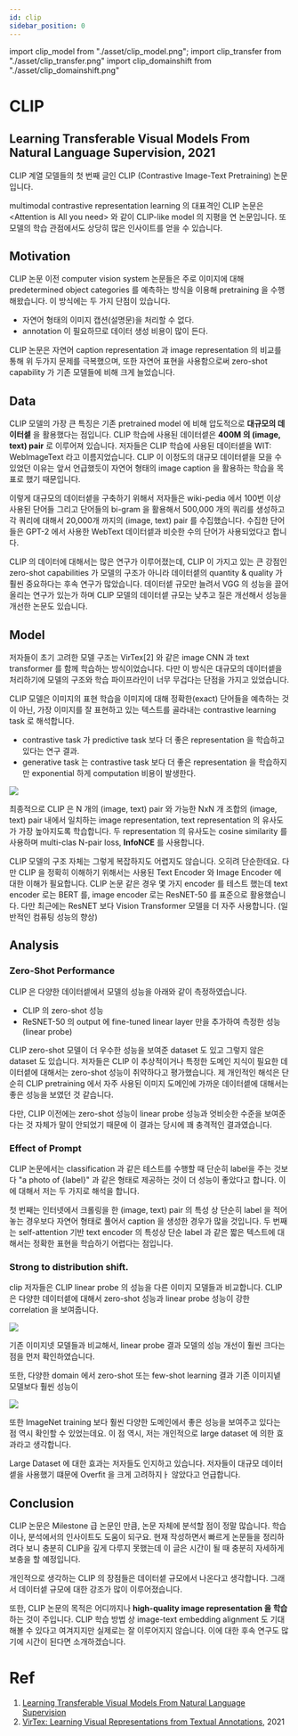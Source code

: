 ```yaml
---
id: clip
sidebar_position: 0
---
```

import clip_model from "./asset/clip_model.png";
import clip_transfer from "./asset/clip_transfer.png"
import clip_domainshift from "./asset/clip_domainshift.png"

# CLIP

## Learning Transferable Visual Models From Natural Language Supervision, 2021

CLIP 계열 모델들의 첫 번째 글인 CLIP (Contrastive Image-Text Pretraining) 논문입니다. 

multimodal contrastive representation learning 의 대표격인 CLIP 논문은 \<Attention is All you need> 와 같이 CLIP-like model 의 지평을 연 논문입니다. 또 모델의 학습 관점에서도 상당히 많은 인사이트를 얻을 수 있습니다.

## Motivation

CLIP 논문 이전 computer vision system 논문들은 주로 이미지에 대해 predetermined object categories 를 예측하는 방식을 이용해 pretraining 을 수행해왔습니다. 이 방식에는 두 가지 단점이 있습니다.

- 자연어 형태의 이미지 캡션(설명문)을 처리할 수 없다.
- annotation 이 필요하므로 데이터 생성 비용이 많이 든다.

CLIP 논문은 자연어 caption representation 과 image representation 의 비교를 통해 위 두가지 문제를 극복했으며, 또한 자연어 표현을 사용함으로써 zero-shot capability 가 기존 모델들에 비해 크게 늘었습니다.

## Data

CLIP 모델의 가장 큰 특징은 기존 pretrained model 에 비해 압도적으로 **대규모의 데이터셑** 을 활용했다는 점입니다. CLIP 학습에 사용된 데이터셑은 **400M 의 (image, text) pair** 로 이루어져 있습니다. 저자들은 CLIP 학습에 사용된 데이터셑을 WIT: WebImageText 라고 이름지었습니다. CLIP 이 이정도의 대규모 데이터셑을 모을 수 있었던 이유는 앞서 언급했듯이 자연어 형태의 image caption 을 활용하는 학습을 목표로 했기 때문입니다.

이렇게 대규모의 데이터셑을 구축하기 위해서 저자들은 wiki-pedia 에서 100번 이상 사용된 단어들 그리고 단어들의 bi-gram 을 활용해서 500,000 개의 쿼리를 생성하고 각 쿼리에 대해서 20,000개 까지의 (image, text) pair 를 수집했습니다. 수집한 단어들은 GPT-2 에서 사용한 WebText 데이터셑과 비슷한 수의 단어가 사용되었다고 합니다. 

CLIP 의 데이터에 대해서는 많은 연구가 이루어졌는데, CLIP 이 가지고 있는 큰 강점인 zero-shot capabilities 가 모델의 구조가 아니라 데이터셑의 quantity & quality 가 훨씬 중요하다는 후속 연구가 많았습니다. 데이터셑 규모만 늘려서 VGG 의 성능을 끌어올리는 연구가 있는가 하며 CLIP 모델의 데이터셑 규모는 낮추고 질은 개선해서 성능을 개선한 논문도 있습니다.

## Model

저자들이 초기 고려한 모델 구조는 VirTex[2] 와 같은 image CNN 과 text transformer 를 함께 학습하는 방식이었습니다. 다만 이 방식은 대규모의 데이터셑을 처리하기에 모델의 구조와 학습 파이프라인이 너무 무겁다는 단점을 가지고 있었습니다. 

CLIP 모델은 이미지의 표현 학습을 이미지에 대해 정확한(exact) 단어들을 예측하는 것이 아닌, 가장 이미지를 잘 표현하고 있는 텍스트를 골라내는 contrastive learning task 로 해석합니다. 

- contrastive task  가 predictive task  보다 더 좋은 representation 을 학습하고 있다는 연구 결과.
- generative task 는 contrastive task 보다 더 좋은 representation 을 학습하지만 exponential 하게 computation 비용이 발생한다.

<div style={{textAlign: 'Center'}}>
    <img src={clip_model} style={{border: 'solid'}} />
</div>


최종적으로 CLIP 은 N 개의 (image, text) pair 와 가능한 NxN 개 조합의 (image, text) pair 내에서 일치하는 image representation, text representation 의 유사도가 가장 높아지도록 학습합니다. 두 representation 의 유사도는 cosine similarity 를 사용하며 multi-clas N-pair loss, **InfoNCE** 를 사용합니다. 

CLIP 모델의 구조 자체는 그렇게 복잡하지도 어렵지도 않습니다. 오히려 단순한데요. 다만 CLIP 을 정확히 이해하기 위해서는 사용된 Text Encoder 와 Image Encoder 에 대한 이해가 필요합니다. CLIP 논문 같은 경우 몇 가지 encoder 를 테스트 했는데 text encoder 로는 BERT 를, image encoder 로는 ResNET-50 를 표준으로 활용했습니다. 다만 최근에는 ResNET 보다 Vision Transformer 모델을 더 자주 사용합니다. (일반적인 컴퓨팅 성능의 향상)

## Analysis

### Zero-Shot Performance

CLIP 은 다양한 데이터셑에서 모델의 성능을 아래와 같이 측정하였습니다.

- CLIP 의 zero-shot 성능
- ReSNET-50 의 output 에 fine-tuned linear layer 만을 추가하여 측정한 성능 (linear probe)

CLIP zero-shot 모델이 더 우수한 성능을 보여준 dataset 도 있고 그렇지 않은 dataset 도 있습니다. 저자들은 CLIP 이 추상적이거나 특정한 도메인 지식이 필요한 데이터셑에 대해서는 zero-shot 성능이 취약하다고 평가했습니다. 제 개인적인 해석은 단순히 CLIP pretraining 에서 자주 사용된 이미지 도메인에 가까운 데이터셑에 대해서는 좋은 성능을 보였던 것 같습니다.

다만, CLIP 이전에는 zero-shot 성능이 linear probe 성능과 엇비슷한 수준을 보여준다는 것 자체가 말이 안되었기 때문에 이 결과는 당시에 꽤 충격적인 결과였습니다.

### Effect of Prompt

CLIP 논문에서는 classification 과 같은 테스트를 수행할 때 단순히 label을 주는 것보다 "a photo of \{label}" 과 같은 형태로 제공하는 것이 더 성능이 좋았다고 합니다. 이에 대해서 저는 두 가지로 해석을 합니다.

첫 번째는 인터넷에서 크롤링을 한 (image, text) pair 의 특성 상 단순히 label 을 적어놓는 경우보다 자연어 형태로 풀어서 caption 을 생성한 경우가 많을 것입니다. 두 번째는 self-attention 기반 text encoder 의 특성상 단순 label 과 같은 짧은 텍스트에 대해서는 정확한 표현을 학습하기 어렵다는 점입니다.

### Strong to distribution shift.

clip 저자들은 CLIP linear probe 의 성능을 다른 이미지 모델들과 비교합니다. CLIP 은 다양한 데이터셑에 대해서 zero-shot 성능과 linear probe 성능이 강한 correlation 을 보여줍니다. 

<div style={{textAlign: 'Center'}}>
    <img src={clip_transfer} style={{width: 700}} style={{border: 'solid'}}   />
</div>

기존 이미지넷 모델들과 비교해서, linear probe 결과 모델의 성능 개선이 훨씬 크다는 점을 먼저 확인하였습니다. 

또한, 다양한 domain 에서 zero-shot 또는 few-shot learning 결과 기존 이미지넽 모델보다 훨씬 성능이 

<div style={{textAlign: 'Center'}}>
    <img src={clip_domainshift} style={{width: 700}} style={{border: 'solid'}}  />
</div>


또한 ImageNet training 보다 훨씬 다양한 도메인에서 좋은 성능을 보여주고 있다는 점 역시 확인할 수 있었는데요. 이 점 역시, 저는 개인적으로 large dataset 에 의한 효과라고 생각합니다.

Large Dataset 에 대한 효과는 저자들도 인지하고 있습니다. 저자들이 대규모 데이터셑을 사용했기 떄문에 Overfit 을 크게 고려하지ㅏ 않았다고 언급합니다.

## Conclusion

CLIP 논문은 Milestone 급 논문인 만큼, 논문 자체에 분석할 점이 정말 많습니다. 학습이나, 분석에서의 인사이트도 도움이 되구요. 현재 작성하면서 빠르게 논문들을 정리하려다 보니 충분히 CLIP을 깊게 다루지 못했는데 이 글은 시간이 될 때 충분히 자세하게 보충을 할 예정입니다.

개인적으로 생각하는 CLIP 의 장점들은 데이터셑 규모에서 나온다고 생각합니다. 그래서 데이터셑 규모에 대한 강조가 많이 이루어졌습니다.

또한, CLIP 논문의 목적은 어디까지나 **high-quality image representation 을 학습**하는 것이 주입니다. CLIP 학습 방법 상 image-text embedding alignment 도 기대해볼 수 있다고 여겨지지만 실제로는 잘 이루어지지 않습니다. 이에 대한 후속 연구도 많기에 시간이 된다면 소개하겠습니다.

# Ref

1. [Learning Transferable Visual Models From Natural Language Supervision](https://arxiv.org/pdf/2103.00020.pdf)
2. [VirTex: Learning Visual Representations from Textual Annotations](https://arxiv.org/pdf/2006.06666.pdf), 2021